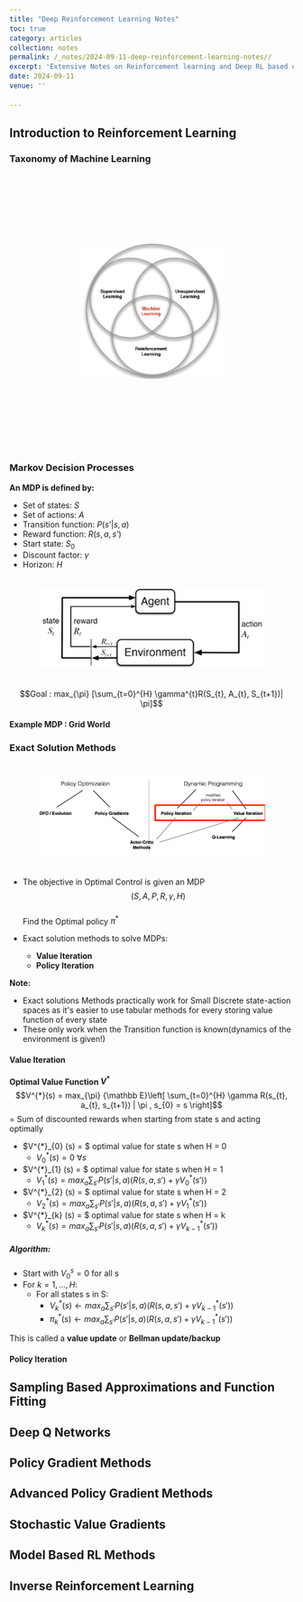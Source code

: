 ```yaml
---
title: "Deep Reinforcement Learning Notes"
toc: true
category: articles
collection: notes
permalink: /_notes/2024-09-11-deep-reinforcement-learning-notes// 
excerpt: 'Extensive Notes on Reinforcement learning and Deep RL based on Foundations of Deep RL lecture series by Pieter Abbeel David Silvers Reinforcement learning Course and UC Berkeley Deep RL Boot Camp'
date: 2024-09-11
venue: ''

---
```



## Introduction to Reinforcement Learning

### Taxonomy of Machine Learning
<p align="center">
  <img src="../images/deep_rl_notes_images/taxonomyofML.png" style="transform: scale(0.5);" alt="Taxonomy of Machine Learning methods">
</p>

### Markov Decision Processes  
**An MDP is defined by:** 
* Set of states: $S$
* Set of actions: $A$
* Transition function:  $P(s’ | s, a)$
* Reward function: $R(s, a, s’)$
* Start state: $S_{0}$
* Discount factor: $γ$
* Horizon: $H$  
<p align="center">
  <img src="../images/deep_rl_notes_images/MDP.png" style="transform: scale(0.8);" alt="Taxonomy of Machine Learning methods">
</p>  

$$Goal : max_{\pi} [\sum_{t=0}^{H} \gamma^{t}R(S_{t}, A_{t}, S_{t+1})| \pi]$$

#### Example MDP : Grid World


### Exact Solution Methods 
<p align="center">
  <img src="../images/deep_rl_notes_images/exact_solution_methods.png" style="transform: scale(0.8);" alt="Taxonomy of Machine Learning methods">
</p>  

* The objective in Optimal Control is given an MDP $$ (S,A,P,R,\gamma,H) $$   
Find the Optimal policy $\pi^{*}$

* Exact solution methods to solve MDPs:
    * **Value Iteration**
    * **Policy Iteration**  

**Note:** 
* Exact solutions Methods practically work for Small Discrete state-action spaces as it's easier to use tabular methods for every storing value function of every state
* These only work when the Transition function is known(dynamics of the environment is given!)
#### Value Iteration  
**Optimal Value Function $V^{*}$**  
$$V^{*}(s) = max_{\pi} {\mathbb E}\left[ \sum_{t=0}^{H} \gamma R(s_{t}, a_{t}, s_{t+1}) | \pi , s_{0} = s \right]$$ 
= Sum of discounted rewards when starting from state s and acting optimally  

* $V^{*}_{0} (s) = $ optimal value for state s when H = 0
    * $V^{*}_{0} (s) = 0 \ \forall s$  
* $V^{*}_{1} (s) = $ optimal value for state s when H = 1
    * $V^{*}_{1} (s) = max_{a} \sum_{s'} P(s' | s,a)(R(s,a,s') + \gamma V_{0}^{*}(s'))$  
* $V^{*}_{2} (s) = $ optimal value for state s when H = 2
    * $V^{*}_{2} (s) = max_{a} \sum_{s'} P(s' | s,a)(R(s,a,s') + \gamma V_{1}^{*}(s'))$  
* $V^{*}_{k} (s) = $ optimal value for state s when H = k
    * $V^{*}_{k} (s) = max_{a} \sum_{s'} P(s' | s,a)(R(s,a,s') + \gamma V_{k-1}^{*}(s'))$


##### Algorithm:

* Start with $V_{0}^{s} = 0$ for all s
* For $k = 1, ... , H:$
    * For all states s in S:
        * $V^{*}_{k} (s) \leftarrow max_{a} \sum_{s'} P(s' | s,a)(R(s,a,s') + \gamma V_{k-1}^{*}(s'))$
        * $\pi^{*}_{k} (s) \leftarrow max_{a} \sum_{s'} P(s' | s,a)(R(s,a,s') + \gamma V_{k-1}^{*}(s'))$

This is called a **value update** or **Bellman update/backup**
#### Policy Iteration

## Sampling Based Approximations and Function Fitting

## Deep Q Networks

## Policy Gradient Methods

## Advanced Policy Gradient Methods

## Stochastic Value Gradients

## Model Based RL Methods

## Inverse Reinforcement Learning



